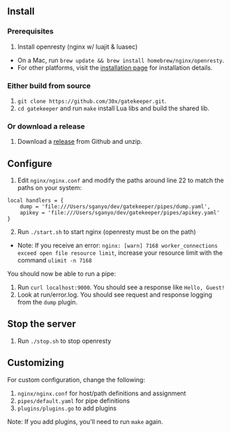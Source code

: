 ## Install

### Prerequisites

1. Install openresty (nginx w/ luajit & luasec)
  * On a Mac, run `brew update && brew install homebrew/nginx/openresty`.
  * For other platforms, visit the [installation page](http://openresty.org/en/installation.html) for installation details.

### Either build from source

1. `git clone https://github.com/30x/gatekeeper.git`.
2. `cd gatekeeper` and run `make` install Lua libs and build the shared lib.

### Or download a release

1. Download a [release](https://github.com/30x/gatekeeper/releases) from Github and unzip.

## Configure

1. Edit `nginx/nginx.conf` and modify the paths around line 22 to match the paths on your system:
  ```
  local handlers = {
      dump = 'file:///Users/sganyo/dev/gatekeeper/pipes/dump.yaml',
      apikey = 'file:///Users/sganyo/dev/gatekeeper/pipes/apikey.yaml'
  }
  ```

2. Run `./start.sh` to start nginx (openresty must be on the path)
  * Note: If you receive an error: `nginx: [warn] 7168 worker_connections exceed open file resource limit`, increase your resource limit with the command `ulimit -n 7168`


You should now be able to run a pipe:
1. Run `curl localhost:9000`. You should see a response like `Hello, Guest!`
2. Look at run/error.log. You should see request and response logging from the `dump` plugin.

## Stop the server

1. Run `./stop.sh` to stop openresty

## Customizing

For custom configuration, change the following:

1. `nginx/nginx.conf` for host/path definitions and assignment
2. `pipes/default.yaml` for pipe definitions
3. `plugins/plugins.go` to add plugins

Note: If you add plugins, you'll need to run `make` again.
